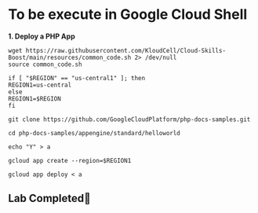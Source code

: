 # **To be execute in Google Cloud Shell**

**1. Deploy a PHP App**

    wget https://raw.githubusercontent.com/KloudCell/Cloud-Skills-Boost/main/resources/common_code.sh 2> /dev/null
    source common_code.sh

    if [ "$REGION" == "us-central1" ]; then
    REGION1=us-central
    else
    REGION1=$REGION
    fi

    git clone https://github.com/GoogleCloudPlatform/php-docs-samples.git

    cd php-docs-samples/appengine/standard/helloworld

    echo "Y" > a

    gcloud app create --region=$REGION1

    gcloud app deploy < a

## Lab Completed🎉